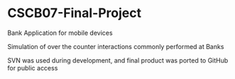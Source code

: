 # CSCB07-Final-Project
Bank Application for mobile devices

Simulation of over the counter interactions commonly performed at Banks

SVN was used during development, and final product was ported to GitHub for public access
